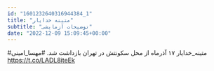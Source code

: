 ```yaml
---
id: "1601232640316944384_1"
title: "متینه خدایار"
subtitle: "توضیحات آزمایشی"
date: "2022-12-09 15:09:45+00:00"
---
```

#متینه_خدایار ۱۷ آذرماه از محل سکونتش در تهران بازداشت شد.
#مهسا_امینی https://t.co/LADL8iteEk
